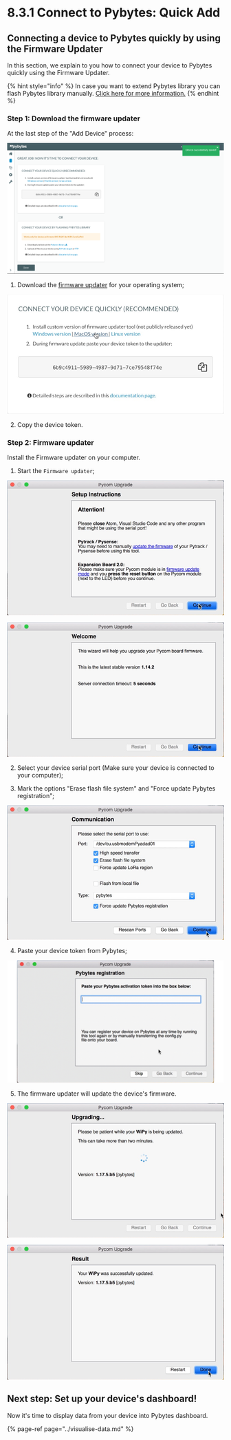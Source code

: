 # 8.3.1 Connect to Pybytes: Quick Add

## Connecting a device to Pybytes quickly by using the Firmware Updater

In this section, we explain to you how to connect your device to Pybytes quickly using the Firmware Updater.

{% hint style="info" %}
In case you want to extend Pybytes library you can flash Pybytes library manually. [Click here for more information.](flash.md)
{% endhint %}

### Step 1: Download the firmware updater

At the last step of the "Add Device" process:

![](../../.gitbook/assets/7%20%281%29.png)

1. Download the [firmware updater](https://pycom.io/downloads/) for your operating system;

![](../../.gitbook/assets/8%20%281%29.png)

2. Copy the device token.

### Step 2: Firmware updater

Install the Firmware updater on your computer.

1. Start the `Firmware updater`;

![](../../.gitbook/assets/1%20%281%29.png)

![](../../.gitbook/assets/2.png)

2. Select your device serial port \(Make sure your device is connected to your computer\);

3. Mark the options "Erase flash file system" and "Force update Pybytes registration";

![](../../.gitbook/assets/3.png)

4. Paste your device token from Pybytes;

![](../../.gitbook/assets/5%20%281%29.gif)

5. The firmware updater will update the device's firmware.

![](../../.gitbook/assets/6.png)

![](../../.gitbook/assets/7.png)

## Next step: Set up your device's dashboard!

Now it's time to display data from your device into Pybytes dashboard.

{% page-ref page="../visualise-data.md" %}

